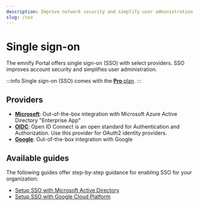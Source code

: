 ```yaml
---
description: Improve network security and simplify user administration
slug: /sso
---
```


# Single sign-on

The emnify Portal offers single sign-on (SSO) with select providers.
SSO improves account security and simplifies user administration.

:::info
Single sign-on (SSO) comes with the [**Pro** plan](https://portal.emnify.com/organisation-settings/subscription).
:::

## Providers

- [**Microsoft**](https://portal.emnify.com/organisation-settings/federation/new/microsoft): Out-of-the-box integration with Microsoft Azure Active Directory "Enterprise App"
- [**OIDC**](https://portal.emnify.com/organisation-settings/federation/new/oidc): Open ID Connect is an open standard for Authentication and Authorization. Use this provider for OAuth2 identity providers.
- [**Google**](https://portal.emnify.com/organisation-settings/federation/new/google): Out-of-the-box integration with Google

## Available guides

The following guides offer step-by-step guidance for enabling SSO for your organization:

- [Setup SSO with Microsoft Active Directory](/sso/microsoft-active-directory)
- [Setup SSO with Google Cloud Platform](/sso/google-cloud-platform)
